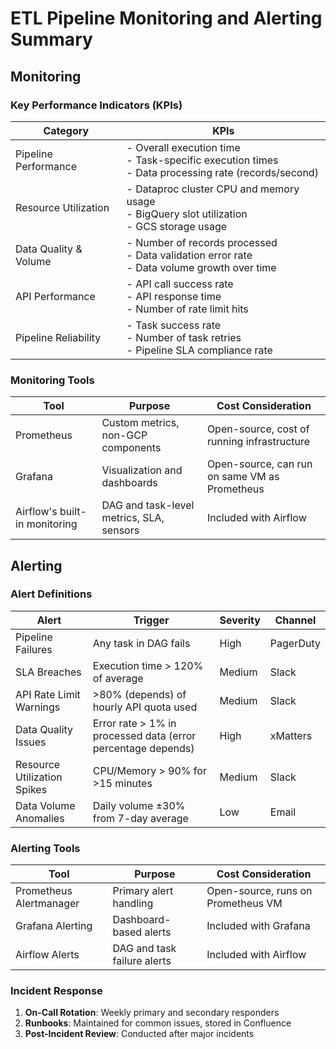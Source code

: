 # ETL Pipeline Monitoring and Alerting Summary

## Monitoring

### Key Performance Indicators (KPIs)

| Category | KPIs |
|----------|------|
| Pipeline Performance | - Overall execution time<br>- Task-specific execution times<br>- Data processing rate (records/second) |
| Resource Utilization | - Dataproc cluster CPU and memory usage<br>- BigQuery slot utilization<br>- GCS storage usage |
| Data Quality & Volume | - Number of records processed<br>- Data validation error rate<br>- Data volume growth over time |
| API Performance | - API call success rate<br>- API response time<br>- Number of rate limit hits |
| Pipeline Reliability | - Task success rate<br>- Number of task retries<br>- Pipeline SLA compliance rate |

### Monitoring Tools

| Tool | Purpose                                  | Cost Consideration |
|------|------------------------------------------|---------------------|
| Prometheus | Custom metrics, non-GCP components       | Open-source, cost of running infrastructure |
| Grafana | Visualization and dashboards             | Open-source, can run on same VM as Prometheus |
| Airflow's built-in monitoring | DAG and task-level metrics, SLA, sensors | Included with Airflow |


## Alerting

### Alert Definitions

| Alert | Trigger                                                      | Severity | Channel   |
|-------|--------------------------------------------------------------|----------|-----------|
| Pipeline Failures | Any task in DAG fails                                        | High | PagerDuty |
| SLA Breaches | Execution time > 120% of average                             | Medium | Slack     |
| API Rate Limit Warnings | >80% (depends) of hourly API quota used                      | Medium | Slack     |
| Data Quality Issues | Error rate > 1% in processed data (error percentage depends) | High | xMatters  |
| Resource Utilization Spikes | CPU/Memory > 90% for >15 minutes                             | Medium | Slack     |
| Data Volume Anomalies | Daily volume ±30% from 7-day average                         | Low | Email     |

### Alerting Tools

| Tool | Purpose | Cost Consideration |
|------|---------|---------------------|
| Prometheus Alertmanager | Primary alert handling | Open-source, runs on Prometheus VM |
| Grafana Alerting | Dashboard-based alerts | Included with Grafana |
| Airflow Alerts | DAG and task failure alerts | Included with Airflow |

### Incident Response

1. **On-Call Rotation**: Weekly primary and secondary responders
2.  **Runbooks**: Maintained for common issues, stored in Confluence
4. **Post-Incident Review**: Conducted after major incidents

